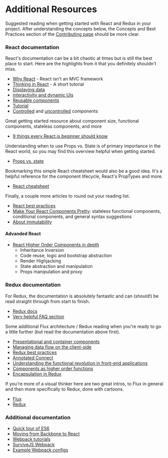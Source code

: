 # Additional Resources

Suggested reading when getting started with React and Redux in your project. After understanding the concepts below, the Concepts and Best Practices section of the [Contributing page](/contributing) should be more clear.

### React documentation

React's documentation can be a bit chaotic at times but is still the best place to start. Here are the highlights from it that you definitely shouldn't miss.

- [Why React](https://facebook.github.io/react/blog/2013/06/05/why-react.html) - React isn't an MVC framework
- [Thinking in React](https://facebook.github.io/react/docs/thinking-in-react.html) - A short tutorial
- [Displaying data](https://facebook.github.io/react/docs/displaying-data.html)
- [interactivity and dynamic UIs](https://facebook.github.io/react/docs/interactivity-and-dynamic-uis.html)
- [Reusable components](https://facebook.github.io/react/docs/reusable-components.html)
- [Tutorial](https://facebook.github.io/react/docs/tutorial.html)
- [Controlled](https://facebook.github.io/react/docs/forms.html#controlled-components) and [uncontrolled](https://facebook.github.io/react/docs/forms.html#uncontrolled-components) components

Great getting started resource about component size, functional components, stateless components, and more

- [9 things every React.js beginner should know](https://camjackson.net/post/9-things-every-reactjs-beginner-should-know)

Understanding when to use Props vs. State is of primary importance in the React world, so you may find this overview helpful when getting started.

- [Props vs. state](https://github.com/uberVU/react-guide/blob/master/props-vs-state.md)

Bookmarking this simple React cheatsheet would also be a good idea. It's a helpful reference for the component lifecycle, React's PropTypes and more.

- [React cheatsheet](http://ricostacruz.com/cheatsheets/react.html)

Finally, a couple more articles to round out your reading list.

- [React best practices](https://www.toptal.com/react/tips-and-practices)
- [Make Your React Components Pretty](https://medium.com/walmartlabs/make-your-react-components-pretty-a1ae4ec0f56e#.7w48sjpyl): stateless functional components, conditional components, and general syntax suggestions
- [About immutability](http://reactkungfu.com/2015/08/pros-and-cons-of-using-immutability-with-react-js/)

#### Advanded React
- [React Higher Order Components in depth](https://medium.com/@franleplant/react-higher-order-components-in-depth-cf9032ee6c3e#.mt61gwc6h)
    - Inheritance Inversion
    - Code reuse, logic and bootstrap abstraction
    - Render Highjacking
    - State abstraction and manipulation
    - Props manipulation and proxy


### Redux documentation

For Redux, the documentation is absolutely fantastic and can (should!) be read straight through from start to finish.

- [Redux docs](http://redux.js.org/docs/introduction/index.html)
- [Very helpful FAQ section](http://redux.js.org/docs/FAQ.html)

Some additional Flux architecture / Redux reading when you're ready to go a little further (but read the documentation above first).

- [Presentational and container components](https://medium.com/@dan_abramov/smart-and-dumb-components-7ca2f9a7c7d0#.qzfzvg6th)
- [Managing data flow on the client-side](https://blog.madewithlove.be/post/redux/)
- [Redux best practices](https://medium.com/lexical-labs-engineering/redux-best-practices-64d59775802e#.k4jk8u4us)
- [Annotated Connect](https://gist.github.com/gaearon/1d19088790e70ac32ea636c025ba424e)
- [Understanding the functional revolution in front-end applications](http://blog.reactandbethankful.com/posts/2015/09/15/understanding-the-functional-revolution/)
- [Components as higher order functions](https://blog.risingstack.com/functional-ui-and-components-as-higher-order-functions/)
- [Encapsulation in Redux](http://blog.javascripting.com/2016/02/02/encapsulation-in-redux/)

If you're more of a visual thinker here are two great intros, to Flux in general and then more specifically to Redux, done with cartoons.

- [Flux](https://code-cartoons.com/a-cartoon-guide-to-flux-6157355ab207#.4xqhdoxkd)
- [Redux](https://code-cartoons.com/a-cartoon-intro-to-redux-3afb775501a6#.vqzqcv77y)

### Additional documentation

- [Quick tour of ES6](http://jamesknelson.com/es6-the-bits-youll-actually-use/)
- [Moving from Backbone to React](http://www.tuicool.com/articles/umuqIz)
- [Webpack tutorials](https://github.com/AriaFallah/WebpackTutorial)
- [SurviveJS Webpack](http://survivejs.com/webpack/introduction/)
- [Example Webpack configs](https://github.com/danderu/learn-webpack)
